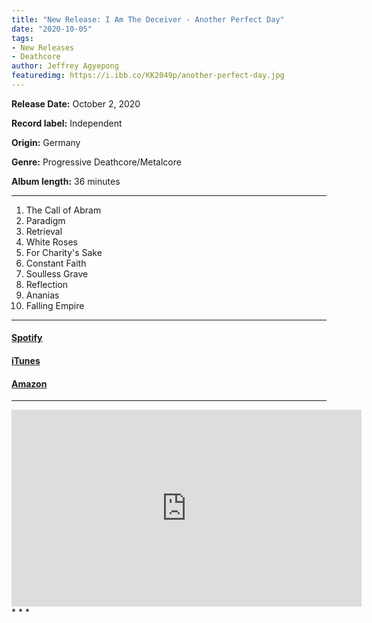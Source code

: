 ```yaml
---
title: "New Release: I Am The Deceiver - Another Perfect Day"
date: "2020-10-05"
tags:
- New Releases
- Deathcore
author: Jeffrey Agyepong
featuredimg: https://i.ibb.co/KK2049p/another-perfect-day.jpg
---
```


**Release Date:** October 2, 2020

**Record label:** Independent

**Origin:** Germany

**Genre:** Progressive Deathcore/Metalcore

**Album length:** 36 minutes

* * *
1. The Call of Abram 
2. Paradigm 
3. Retrieval 
4. White Roses 
5. For Charity's Sake
6. Constant Faith 
7. Soulless Grave 
8. Reflection 
9. Ananias 
10. Falling Empire

* * *

#### [Spotify](https://l.facebook.com/l.php?u=https%3A%2F%2Fopen.spotify.com%2Falbum%2F6u1ADwIODka048AE7fIVxl%3Fsi%3Doom2Dg-jTx2Fb81Xn3eqYA%26fbclid%3DIwAR1IGbri_HIL6-tGmal5FNTL_VjZdWR-NYF9DRMbDwWZA41oc9ZjT4e6C9k&h=AT1N5JWfm_wD4XnERyhMjeleSxX7HxF329X-Tkp-mV1l3Wd9caPpums2qhgIUrbxx1-2grBlubdwbPp7qXxvPS7C-x_EYy6UtQmRaq-__WsC76f8qmLVPxZe2H_iE9b25QaK&__tn__=-UK-R&c%5B0%5D=AT0TBAFEedm6vv2dOPAuZfPx_EgRE6fgN8OIaEo4qmRGiEJA9SSaDuTvABAYN5HKgO1p07lITJEdLKl8AMvdtSklOp8PKlkazEwA1QGu761JLZQ_jZVPl7NhXTitBceVP4uUEFoKcQLh5F8sDes637YiybKkQkzb2lbFbUOuifNRtkr1mYlRHb9-63VCocQ)

#### [iTunes](https://music.apple.com/ca/album/another-perfect-day/1530044564)

#### [Amazon](https://www.amazon.com/Another-Perfect-Day-Am-Deceiver/dp/B08H5R9NS1/ref=sr_1_3?dchild=1&keywords=i+am+the+deceiver&qid=1601860933&s=dmusic&sr=1-3)

* * *
<div class="video-container">
<iframe src="https://www.youtube.com/embed/LrMJfxKjK4M" width="560" height="315" frameborder="0"></iframe>
</div>
* * *
